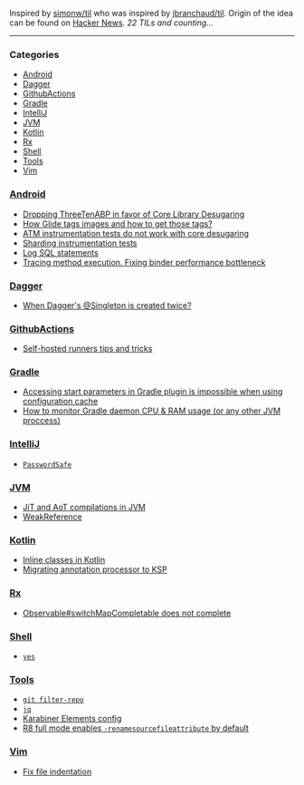 Inspired by [simonw/til][1] who was inspired by [jbranchaud/til][2].
Origin of the idea can be found on [Hacker News][3].
_22 TILs and counting..._

---

### Categories

- [Android](#Android)
- [Dagger](#Dagger)
- [GithubActions](#GithubActions)
- [Gradle](#Gradle)
- [IntelliJ](#IntelliJ)
- [JVM](#JVM)
- [Kotlin](#Kotlin)
- [Rx](#Rx)
- [Shell](#Shell)
- [Tools](#Tools)
- [Vim](#Vim)

### [Android](#Android)
- [Dropping ThreeTenABP in favor of Core Library Desugaring](https://github.com/wzieba/til/blob/master/Android/dropping-threetenabp.md)
- [How Glide tags images and how to get those tags?](https://github.com/wzieba/til/blob/master/Android/how-glide-tags-images.md)
- [ATM instrumentation tests do not work with core desugaring](https://github.com/wzieba/til/blob/master/Android/instrumentation-tests-dont-work-with-desugaring.md)
- [Sharding instrumentation tests](https://github.com/wzieba/til/blob/master/Android/instrumentation-tests-sharding.md)
- [Log SQL statements](https://github.com/wzieba/til/blob/master/Android/log-db-operations.md)
- [Tracing method execution. Fixing binder performance bottleneck](https://github.com/wzieba/til/blob/master/Android/tracing-method-execution.md)

### [Dagger](#Dagger)
- [When Dagger's @Singleton is created twice?](https://github.com/wzieba/til/blob/master/Dagger/when-daggers-singleton-is-created-twice.md)

### [GithubActions](#GithubActions)
- [Self-hosted runners tips and tricks](https://github.com/wzieba/til/blob/master/GithubActions/self-hosted-runner-tips.md)

### [Gradle](#Gradle)
- [Accessing start parameters in Gradle plugin is impossible when using configuration cache](https://github.com/wzieba/til/blob/master/Gradle/accessing-some-properties-is-not-possible-with-cc.md)
- [How to monitor Gradle daemon CPU & RAM usage (or any other JVM proccess)](https://github.com/wzieba/til/blob/master/Gradle/how-to-monitor-gradle-daemon-memory-cpu-usage.md)

### [IntelliJ](#IntelliJ)
- [`PasswordSafe`](https://github.com/wzieba/til/blob/master/IntelliJ/passwordsafe.md)

### [JVM](#JVM)
- [JiT and AoT compilations in JVM](https://github.com/wzieba/til/blob/master/JVM/jit_aot_compilations.md)
- [WeakReference](https://github.com/wzieba/til/blob/master/JVM/weakreference.md)

### [Kotlin](#Kotlin)
- [Inline classes in Kotlin](https://github.com/wzieba/til/blob/master/Kotlin/kotlin-inline-classes.md)
- [Migrating annotation processor to KSP](https://github.com/wzieba/til/blob/master/Kotlin/ksp-migration.md)

### [Rx](#Rx)
- [Observable#switchMapCompletable does not complete](https://github.com/wzieba/til/blob/master/Rx/switch-map-completable-does-not-complete.md)

### [Shell](#Shell)
- [`yes`](https://github.com/wzieba/til/blob/master/Shell/yes.md)

### [Tools](#Tools)
- [`git filter-repo`](https://github.com/wzieba/til/blob/master/Tools/git-filter-repo.md)
- [`jq`](https://github.com/wzieba/til/blob/master/Tools/jq.md)
- [Karabiner Elements config](https://github.com/wzieba/til/blob/master/Tools/karabiner-elements-config.md)
- [R8 full mode enables `-renamesourcefileattribute` by default](https://github.com/wzieba/til/blob/master/Tools/r8-full-mode-renamesourcefileattribute.md)

### [Vim](#Vim)
- [Fix file indentation](https://github.com/wzieba/til/blob/master/Vim/fix-file-indentation.md)

[1]: https://github.com/simonw/til
[2]: https://github.com/jbranchaud/til
[3]: https://news.ycombinator.com/item?id=22908044

